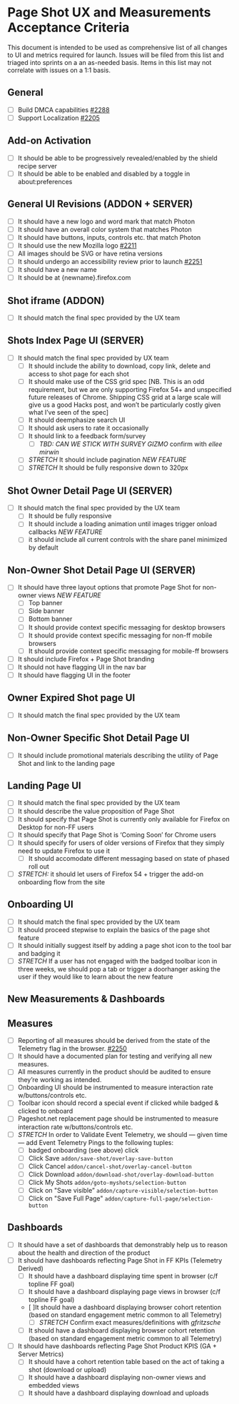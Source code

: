 # Page Shot UX and Measurements Acceptance Criteria
This document is intended to be used as comprehensive list of all changes to UI
and metrics required for launch. Issues will be filed from this list and
triaged into sprints on a an as-needed basis. Items in this list may not
correlate with issues on a 1:1 basis.

## General
- [ ] Build DMCA capabilities [#2288](https://github.com/mozilla-services/pageshot/issues/2288)
- [ ] Support Localization [#2205](https://github.com/mozilla-services/pageshot/issues/2205)

## Add-on Activation
- [ ] It should be able to be progressively revealed/enabled by the shield recipe server
- [ ] It should be able to be enabled and disabled by a toggle in about:preferences

## General UI Revisions (ADDON + SERVER)
- [ ] It should have a new logo and word mark that match Photon
- [ ] It should have an overall color system that matches Photon
- [ ] It should have buttons, inputs, controls etc. that match Photon
- [ ] It should use the new Mozilla logo [#2211](https://github.com/mozilla-services/pageshot/issues/2211)
- [ ] All images should be SVG or have retina versions
- [ ] It should undergo an accessibility review prior to launch [#2251](https://github.com/mozilla-services/pageshot/issues/2251)
- [ ] It should have a new name
- [ ] It should be at {newname}.firefox.com

## Shot iframe (ADDON)
- [ ] It should match the final spec provided by the UX team

## Shots Index Page UI (SERVER)
- [ ] It should match the final spec provided by UX team
  - [ ] It should include the ability to download, copy link, delete and access to shot page for each shot
  - [ ] It should make use of the CSS grid spec [NB. This is an odd requirement, but we are only supporting Firefox 54+ and unspecified future releases of Chrome. Shipping CSS grid at a large scale will give us a good Hacks post, and won’t be particularly costly given what I’ve seen of the spec]
  - [ ] It should deemphasize search UI
  - [ ] It should ask users to rate it occasionally
  - [ ] It should link to a feedback form/survey
    - [ ] *TBD: CAN WE STICK WITH SURVEY GIZMO* confirm with *ellee mirwin*
  - [ ] *STRETCH* It should include pagination *NEW FEATURE*
  - [ ] *STRETCH* It should be fully responsive down to 320px

## Shot Owner Detail Page UI (SERVER)
- [ ] It should match the final spec provided by the UX team
  - [ ] It should be fully responsive
  - [ ] It should include a loading animation until images trigger onload callbacks *NEW FEATURE*
  - [ ] it should include all current controls with the share panel minimized by default

## Non-Owner Shot Detail Page UI (SERVER)
  - [ ] It should have three layout options that promote Page Shot for non-owner views *NEW FEATURE*
    - [ ] Top banner
    - [ ] Side banner
    - [ ] Bottom banner
    - [ ] It should provide context specific messaging for desktop browsers
    - [ ] It should provide context specific messaging for non-ff mobile browsers
    - [ ] It should provide context specific messaging for mobile-ff browsers
  - [ ] It should include Firefox + Page Shot branding
  - [ ] It should not have flagging UI in the nav bar
  - [ ] It should have flagging UI in the footer

## Owner Expired Shot page UI
- [ ] It should match the final spec provided by the UX team

## Non-Owner Specific Shot Detail Page UI
- [ ] It should include promotional materials describing the utility of Page Shot and link to the landing page

## Landing Page UI
- [ ] It should match the final spec provided by the UX team
- [ ] It should describe the value proposition of Page Shot
- [ ] It should specify that Page Shot is currently only available for Firefox on Desktop for non-FF users
- [ ] It should specify that Page Shot is ‘Coming Soon’ for Chrome users
- [ ] It should specify for users of older versions of Firefox that they simply need to update Firefox to use it
  - [ ] It should accomodate different messaging based on state of phased roll out
- [ ] *STRETCH:* it should let users of Firefox 54 + trigger the add-on onboarding flow from the site

## Onboarding UI
- [ ] It should match the final spec provided by the UX team
- [ ] It should proceed stepwise to explain the basics of the page shot feature
- [ ] It should initially suggest itself by adding a page shot icon to the tool bar and badging it
- [ ] *STRETCH* If a user has not engaged with the badged toolbar icon in three weeks, we should pop a tab or trigger a doorhanger asking the user if they would like to learn about the new feature

## New Measurements & Dashboards

## Measures
- [ ] Reporting of all measures should be derived from the state of the Telemetry flag in the browser. [#2250](https://github.com/mozilla-services/pageshot/issues/2250)
- [ ] It should have a documented plan for testing and verifying all new measures.
- [ ] All measures currently in the product should be audited to ensure they’re working as intended.
- [ ] Onboarding UI should be instrumented to measure interaction rate w/buttons/controls etc.
- [ ] Toolbar icon should record a special event if clicked while badged & clicked to onboard
- [ ] Pageshot.net replacement page should be instrumented to measure interaction rate w/buttons/controls etc.
- [ ] *STRETCH* In order to Validate Event Telemetry, we should — given time — add  Event Telemetry Pings to the following tuples:
  - [ ] badged onboarding (see above) click
  - [ ] Click Save `addon/save-shot/overlay-save-button`
  - [ ] Click Cancel `addon/cancel-shot/overlay-cancel-button`
  - [ ] Click Download `addon/download-shot/overlay-download-button`
  - [ ] Click My Shots `addon/goto-myshots/selection-button`
  - [ ] Click on "Save visible” `addon/capture-visible/selection-button`
  - [ ] Click on "Save Full Page" `addon/capture-full-page/selection-button`

## Dashboards
- [ ] It should have a set of dashboards that demonstrably help us to reason about the health and direction of the product
- [ ] It should have dashboards reflecting Page Shot in FF KPIs (Telemetry Derived)
  - [ ] It should have a dashboard displaying time spent in browser (c/f topline FF goal)
  - [ ] It should have a dashboard displaying page views in browser (c/f topline FF goal)
  - [ ]It should have a dashboard displaying browser cohort retention (based on standard engagement metric common to all Telemetry)
    - [ ] *STRETCH* Confirm exact measures/definitions with *gfritzsche*
  - [ ] It should have a dashboard displaying browser cohort retention (based on standard engagement metric common to all Telemetry)
- [ ] It should have dashboards reflecting Page Shot Product KPIS (GA + Server Metrics)
  - [ ] It should have a cohort retention table based on the act of taking a shot (download or upload)
  - [ ] It should have a dashboard displaying non-owner views and embedded views
  - [ ] It should have a dashboard displaying download and uploads
